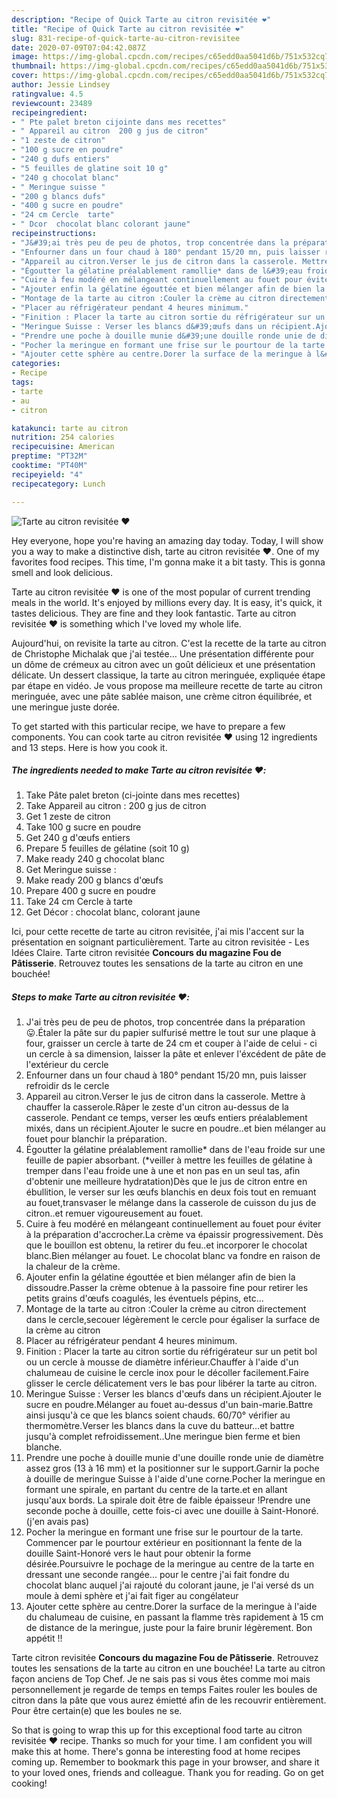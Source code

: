 ```yaml
---
description: "Recipe of Quick Tarte au citron revisitée ❤️"
title: "Recipe of Quick Tarte au citron revisitée ❤️"
slug: 831-recipe-of-quick-tarte-au-citron-revisitee
date: 2020-07-09T07:04:42.087Z
image: https://img-global.cpcdn.com/recipes/c65edd0aa5041d6b/751x532cq70/tarte-au-citron-revisitee-❤️-photo-principale-de-la-recette.jpg
thumbnail: https://img-global.cpcdn.com/recipes/c65edd0aa5041d6b/751x532cq70/tarte-au-citron-revisitee-❤️-photo-principale-de-la-recette.jpg
cover: https://img-global.cpcdn.com/recipes/c65edd0aa5041d6b/751x532cq70/tarte-au-citron-revisitee-❤️-photo-principale-de-la-recette.jpg
author: Jessie Lindsey
ratingvalue: 4.5
reviewcount: 23489
recipeingredient:
- " Pte palet breton cijointe dans mes recettes"
- " Appareil au citron  200 g jus de citron"
- "1 zeste de citron"
- "100 g sucre en poudre"
- "240 g dufs entiers"
- "5 feuilles de glatine soit 10 g"
- "240 g chocolat blanc"
- " Meringue suisse "
- "200 g blancs dufs"
- "400 g sucre en poudre"
- "24 cm Cercle  tarte"
- " Dcor  chocolat blanc colorant jaune"
recipeinstructions:
- "J&#39;ai très peu de peu de photos, trop concentrée dans la préparation😛.Étaler la pâte sur du papier sulfurisé mettre le tout sur une plaque à four, graisser un cercle à tarte de 24 cm et couper à l&#39;aide de celui - ci un cercle à sa dimension, laisser la pâte et enlever l&#39;éxcédent de pâte de l&#39;extérieur du cercle"
- "Enfourner dans un four chaud à 180° pendant 15/20 mn, puis laisser refroidir ds le cercle"
- "Appareil au citron.Verser le jus de citron dans la casserole. Mettre à chauffer la casserole.Râper le zeste d&#39;un citron au-dessus de la casserole. Pendant ce temps, verser les œufs entiers préalablement mixés, dans un récipient.Ajouter le sucre en poudre..et bien mélanger au fouet pour blanchir la préparation."
- "Égoutter la gélatine préalablement ramollie* dans de l&#39;eau froide sur une feuille de papier absorbant. (*veiller à mettre les feuilles de gélatine à tremper dans l&#39;eau froide une à une et non pas en un seul tas, afin d&#39;obtenir une meilleure hydratation)Dès que le jus de citron entre en ébullition, le verser sur les œufs blanchis en deux fois tout en remuant au fouet,transvaser le mélange dans la casserole de cuisson du jus de citron..et remuer vigoureusement au fouet."
- "Cuire à feu modéré en mélangeant continuellement au fouet pour éviter à la préparation d&#39;accrocher.La crème va épaissir progressivement. Dès que le bouillon est obtenu, la retirer du feu..et incorporer le chocolat blanc.Bien mélanger au fouet. Le chocolat blanc va fondre en raison de la chaleur de la crème."
- "Ajouter enfin la gélatine égouttée et bien mélanger afin de bien la dissoudre.Passer la crème obtenue à la passoire fine pour retirer les petits grains d&#39;œufs coagulés, les éventuels pépins, etc..."
- "Montage de la tarte au citron :Couler la crème au citron directement dans le cercle,secouer légèrement le cercle pour égaliser la surface de la crème au citron"
- "Placer au réfrigérateur pendant 4 heures minimum."
- "Finition : Placer la tarte au citron sortie du réfrigérateur sur un petit bol ou un cercle à mousse de diamètre inférieur.Chauffer à l&#39;aide d&#39;un chalumeau de cuisine le cercle inox pour le décoller facilement.Faire glisser le cercle délicatement vers le bas pour libérer la tarte au citron."
- "Meringue Suisse : Verser les blancs d&#39;œufs dans un récipient.Ajouter le sucre en poudre.Mélanger au fouet au-dessus d&#39;un bain-marie.Battre ainsi jusqu&#39;à ce que les blancs soient chauds. 60/70° vérifier au thermomètre.Verser les blancs dans la cuve du batteur...et battre jusqu&#39;à complet refroidissement..Une meringue bien ferme et bien blanche."
- "Prendre une poche à douille munie d&#39;une douille ronde unie de diamètre assez gros (13 à 16 mm) et la positionner sur le support.Garnir la poche à douille de meringue Suisse à l&#39;aide d&#39;une corne.Pocher la meringue en formant une spirale, en partant du centre de la tarte.et en allant jusqu&#39;aux bords. La spirale doit être de faible épaisseur !Prendre une seconde poche à douille, cette fois-ci avec une douille à Saint-Honoré.(j&#39;en avais pas)"
- "Pocher la meringue en formant une frise sur le pourtour de la tarte. Commencer par le pourtour extérieur en positionnant la fente de la douille Saint-Honoré vers le haut pour obtenir la forme désirée.Poursuivre le pochage de la meringue au centre de la tarte en dressant une seconde rangée... pour le centre j&#39;ai fait fondre du chocolat blanc auquel j&#39;ai rajouté du colorant jaune, je l&#39;ai versé ds un moule à demi sphère et j&#39;ai fait figer au congélateur"
- "Ajouter cette sphère au centre.Dorer la surface de la meringue à l&#39;aide du chalumeau de cuisine, en passant la flamme très rapidement à 15 cm de distance de la meringue, juste pour la faire brunir légèrement. Bon appétit !!"
categories:
- Recipe
tags:
- tarte
- au
- citron

katakunci: tarte au citron 
nutrition: 254 calories
recipecuisine: American
preptime: "PT32M"
cooktime: "PT40M"
recipeyield: "4"
recipecategory: Lunch

---
```



![Tarte au citron revisitée ❤️](https://img-global.cpcdn.com/recipes/c65edd0aa5041d6b/751x532cq70/tarte-au-citron-revisitee-❤️-photo-principale-de-la-recette.jpg)

Hey everyone, hope you're having an amazing day today. Today, I will show you a way to make a distinctive dish, tarte au citron revisitée ❤️. One of my favorites food recipes. This time, I'm gonna make it a bit tasty. This is gonna smell and look delicious.

Tarte au citron revisitée ❤️ is one of the most popular of current trending meals in the world. It's enjoyed by millions every day. It is easy, it's quick, it tastes delicious. They are fine and they look fantastic. Tarte au citron revisitée ❤️ is something which I've loved my whole life.

Aujourd&#39;hui, on revisite la tarte au citron. C&#39;est la recette de la tarte au citron de Christophe Michalak que j&#39;ai testée… Une présentation différente pour un dôme de crémeux au citron avec un goût délicieux et une présentation délicate. Un dessert classique, la tarte au citron meringuée, expliquée étape par étape en vidéo. Je vous propose ma meilleure recette de tarte au citron meringuée, avec une pâte sablée maison, une crème citron équilibrée, et une meringue juste dorée.


To get started with this particular recipe, we have to prepare a few components. You can cook tarte au citron revisitée ❤️ using 12 ingredients and 13 steps. Here is how you cook it.

<!--inarticleads1-->

##### The ingredients needed to make Tarte au citron revisitée ❤️:

1. Take  Pâte palet breton (ci-jointe dans mes recettes)
1. Take  Appareil au citron : 200 g jus de citron
1. Get 1 zeste de citron
1. Take 100 g sucre en poudre
1. Get 240 g d&#39;œufs entiers
1. Prepare 5 feuilles de gélatine (soit 10 g)
1. Make ready 240 g chocolat blanc
1. Get  Meringue suisse :
1. Make ready 200 g blancs d&#39;œufs
1. Prepare 400 g sucre en poudre
1. Take 24 cm Cercle à tarte
1. Get  Décor : chocolat blanc, colorant jaune


Ici, pour cette recette de tarte au citron revisitée, j&#39;ai mis l&#39;accent sur la présentation en soignant particulièrement. Tarte au citron revisitée - Les Idées Claire. Tarte citron revisitée **Concours du magazine Fou de Pâtisserie**. Retrouvez toutes les sensations de la tarte au citron en une bouchée! 

<!--inarticleads2-->

##### Steps to make Tarte au citron revisitée ❤️:

1. J&#39;ai très peu de peu de photos, trop concentrée dans la préparation😛.Étaler la pâte sur du papier sulfurisé mettre le tout sur une plaque à four, graisser un cercle à tarte de 24 cm et couper à l&#39;aide de celui - ci un cercle à sa dimension, laisser la pâte et enlever l&#39;éxcédent de pâte de l&#39;extérieur du cercle
1. Enfourner dans un four chaud à 180° pendant 15/20 mn, puis laisser refroidir ds le cercle
1. Appareil au citron.Verser le jus de citron dans la casserole. Mettre à chauffer la casserole.Râper le zeste d&#39;un citron au-dessus de la casserole. Pendant ce temps, verser les œufs entiers préalablement mixés, dans un récipient.Ajouter le sucre en poudre..et bien mélanger au fouet pour blanchir la préparation.
1. Égoutter la gélatine préalablement ramollie* dans de l&#39;eau froide sur une feuille de papier absorbant. (*veiller à mettre les feuilles de gélatine à tremper dans l&#39;eau froide une à une et non pas en un seul tas, afin d&#39;obtenir une meilleure hydratation)Dès que le jus de citron entre en ébullition, le verser sur les œufs blanchis en deux fois tout en remuant au fouet,transvaser le mélange dans la casserole de cuisson du jus de citron..et remuer vigoureusement au fouet.
1. Cuire à feu modéré en mélangeant continuellement au fouet pour éviter à la préparation d&#39;accrocher.La crème va épaissir progressivement. Dès que le bouillon est obtenu, la retirer du feu..et incorporer le chocolat blanc.Bien mélanger au fouet. Le chocolat blanc va fondre en raison de la chaleur de la crème.
1. Ajouter enfin la gélatine égouttée et bien mélanger afin de bien la dissoudre.Passer la crème obtenue à la passoire fine pour retirer les petits grains d&#39;œufs coagulés, les éventuels pépins, etc...
1. Montage de la tarte au citron :Couler la crème au citron directement dans le cercle,secouer légèrement le cercle pour égaliser la surface de la crème au citron
1. Placer au réfrigérateur pendant 4 heures minimum.
1. Finition : Placer la tarte au citron sortie du réfrigérateur sur un petit bol ou un cercle à mousse de diamètre inférieur.Chauffer à l&#39;aide d&#39;un chalumeau de cuisine le cercle inox pour le décoller facilement.Faire glisser le cercle délicatement vers le bas pour libérer la tarte au citron.
1. Meringue Suisse : Verser les blancs d&#39;œufs dans un récipient.Ajouter le sucre en poudre.Mélanger au fouet au-dessus d&#39;un bain-marie.Battre ainsi jusqu&#39;à ce que les blancs soient chauds. 60/70° vérifier au thermomètre.Verser les blancs dans la cuve du batteur...et battre jusqu&#39;à complet refroidissement..Une meringue bien ferme et bien blanche.
1. Prendre une poche à douille munie d&#39;une douille ronde unie de diamètre assez gros (13 à 16 mm) et la positionner sur le support.Garnir la poche à douille de meringue Suisse à l&#39;aide d&#39;une corne.Pocher la meringue en formant une spirale, en partant du centre de la tarte.et en allant jusqu&#39;aux bords. La spirale doit être de faible épaisseur !Prendre une seconde poche à douille, cette fois-ci avec une douille à Saint-Honoré.(j&#39;en avais pas)
1. Pocher la meringue en formant une frise sur le pourtour de la tarte. Commencer par le pourtour extérieur en positionnant la fente de la douille Saint-Honoré vers le haut pour obtenir la forme désirée.Poursuivre le pochage de la meringue au centre de la tarte en dressant une seconde rangée... pour le centre j&#39;ai fait fondre du chocolat blanc auquel j&#39;ai rajouté du colorant jaune, je l&#39;ai versé ds un moule à demi sphère et j&#39;ai fait figer au congélateur
1. Ajouter cette sphère au centre.Dorer la surface de la meringue à l&#39;aide du chalumeau de cuisine, en passant la flamme très rapidement à 15 cm de distance de la meringue, juste pour la faire brunir légèrement. Bon appétit !!


Tarte citron revisitée **Concours du magazine Fou de Pâtisserie**. Retrouvez toutes les sensations de la tarte au citron en une bouchée! La tarte au citron façon anciens de Top Chef. Je ne sais pas si vous êtes comme moi mais personnellement je regarde de temps en temps Faites rouler les boules de citron dans la pâte que vous aurez émietté afin de les recouvrir entièrement. Pour être certain(e) que les boules ne se. 

So that is going to wrap this up for this exceptional food tarte au citron revisitée ❤️ recipe. Thanks so much for your time. I am confident you will make this at home. There's gonna be interesting food at home recipes coming up. Remember to bookmark this page in your browser, and share it to your loved ones, friends and colleague. Thank you for reading. Go on get cooking!
